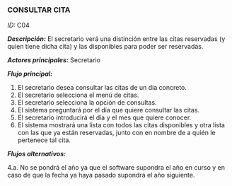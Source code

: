 ### **CONSULTAR CITA** 
*ID:* C04        

__*Descripción:*__ El secretario verá una distinción entre las citas reservadas (y quien tiene dicha cita) y las disponibles para poder ser reservadas.

__*Actores principales:*__ Secretario

__*Flujo principal:*__
1. El secretario desea consultar las citas de un día concreto.
2. El secretario selecciona el menú de citas.
3. El secretario selecciona la opción de consultas.
4. El sistema preguntará por el día que quiere consultar las citas.
5. El secretario introducirá el día y el mes que quiere conocer.
6. El sistema mostrará una lista con todos las citas disponibles y otra lista con las que ya están reservadas, junto con en nombre de a quién le pertenece tal cita.

__*Flujos alternativos:*__

4.a. No se pondrá el año ya que el software supondra el año en curso y en caso de que la fecha ya haya pasado supondrá el año siguiente.

